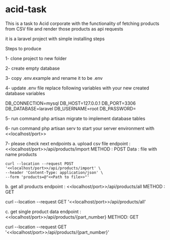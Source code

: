 # acid-task
This is a task to Acid corporate with the functionality of fetching products from CSV file and render those products as api requests

it is a laravel project with simple installing steps

Steps to produce

1- clone project to new folder

2- create empty database 

3- copy .env.example and rename it to be .env

4- update .env file replace following variables with your new created database variables

DB_CONNECTION=mysql
DB_HOST=127.0.0.1
DB_PORT=3306
DB_DATABASE=laravel
DB_USERNAME=root
DB_PASSWORD=

5- run command php artisan migrate to implement database tables

6- run command php artisan serv to start your server environment with <<localhost/port>>

7- please check next endpoints 
  a. upload csv file endpoint : <<localhost/port>>/api/products/import
  METHOD : POST
  Data : file with name products
  
    curl --location --request POST '<<localhost/port>>/api/products/import' \
    --header 'Content-Type: application/json' \
    --form 'products=@"<<Path to file>>"'

  b. get all products endpoint : <<localhost/port>>/api/products/all
  METHOD : GET
  
  curl --location --request GET '<<localhost/port>>/api/products/all'
  
  c. get single product data endpoint : <<localhost/port>>/api/products/{part_number}
  METHOD: GET
  
  curl --location --request GET '<<localhost/port>>/api/products/{part_number}'
  
  
 
